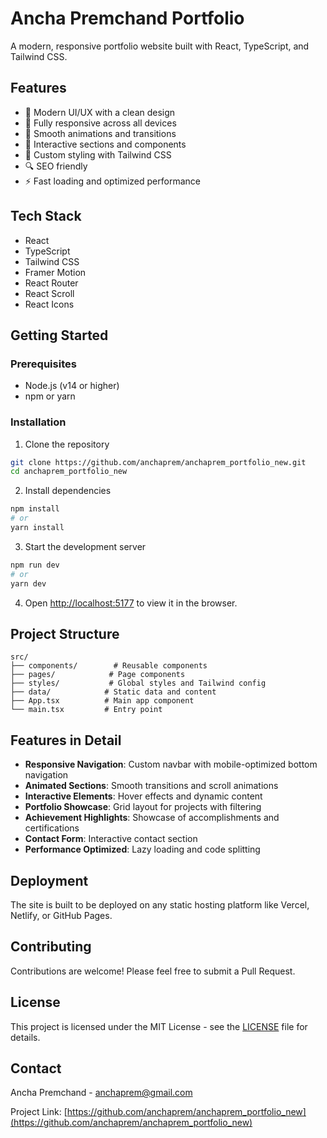 # Ancha Premchand Portfolio

A modern, responsive portfolio website built with React, TypeScript, and Tailwind CSS.

## Features

- 🎨 Modern UI/UX with a clean design
- 📱 Fully responsive across all devices
- 🚀 Smooth animations and transitions
- 🎯 Interactive sections and components
- 🌙 Custom styling with Tailwind CSS
- 🔍 SEO friendly
- ⚡ Fast loading and optimized performance

## Tech Stack

- React
- TypeScript
- Tailwind CSS
- Framer Motion
- React Router
- React Scroll
- React Icons

## Getting Started

### Prerequisites

- Node.js (v14 or higher)
- npm or yarn

### Installation

1. Clone the repository
```bash
git clone https://github.com/anchaprem/anchaprem_portfolio_new.git
cd anchaprem_portfolio_new
```

2. Install dependencies
```bash
npm install
# or
yarn install
```

3. Start the development server
```bash
npm run dev
# or
yarn dev
```

4. Open [http://localhost:5177](http://localhost:5177) to view it in the browser.

## Project Structure

```
src/
├── components/        # Reusable components
├── pages/            # Page components
├── styles/           # Global styles and Tailwind config
├── data/            # Static data and content
├── App.tsx          # Main app component
└── main.tsx         # Entry point
```

## Features in Detail

- **Responsive Navigation**: Custom navbar with mobile-optimized bottom navigation
- **Animated Sections**: Smooth transitions and scroll animations
- **Interactive Elements**: Hover effects and dynamic content
- **Portfolio Showcase**: Grid layout for projects with filtering
- **Achievement Highlights**: Showcase of accomplishments and certifications
- **Contact Form**: Interactive contact section
- **Performance Optimized**: Lazy loading and code splitting

## Deployment

The site is built to be deployed on any static hosting platform like Vercel, Netlify, or GitHub Pages.

## Contributing

Contributions are welcome! Please feel free to submit a Pull Request.

## License

This project is licensed under the MIT License - see the [LICENSE](LICENSE) file for details.

## Contact

Ancha Premchand - [anchaprem@gmail.com](mailto:anchaprem@gmail.com)

Project Link: [https://github.com/anchaprem/anchaprem_portfolio_new](https://github.com/anchaprem/anchaprem_portfolio_new) 